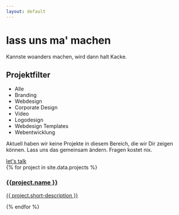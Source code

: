 ```yaml
---
layout: default
---
```


<div class="container home-landing-container">
<div class="row mt-50">
    <div
    class="main-title-container text-center col-md-12"
    >
    <h1 class="main-title bold text-center">
        lass uns ma' machen
    </h1>
    <p class="main-subtitle mt-30 light">
        Kannste woanders machen, wird dann halt Kacke.
    </p>
    </div>
</div>
<div class="row cta-scroll-container">
    <i class="fas fa-angle-double-down text-black"></i>
</div>
</div>
<!-- unsere projekte -->
<div class="container home-portoflio-selection-container mt-100">
<div class="row">
    <div id="projectfilter-collapse-trigger" class="simple-section-heading-container col-xs-12 flex pointer">
    <h2 class="simple-section-heading">Projektfilter<i class="fas fa-angle-down text-black ml-small"></i></h2>
    </div>
</div>
<div class="row mb-40">
    <ul id="projectfilter-list" class="collapsed">
    <li data-filter="all" class="projectfilter-item active">Alle</li>
    <li data-filter=".branding" class="projectfilter-item">Branding</li>
    <li data-filter=".webdesign" class="projectfilter-item">Webdesign</li>
    <li data-filter=".corporate-design" class="projectfilter-item">Corporate Design</li>
    <li data-filter=".video" class="projectfilter-item">Video</li>
    <li data-filter=".logodesign" class="projectfilter-item">Logodesign</li>
    <li data-filter=".templates" class="projectfilter-item">Webdesign Templates</li>
    <li data-filter=".webentwicklung" class="projectfilter-item">Webentwicklung</li>
    </ul>

</div>
<div class="row mt-20" style="min-height: 200px;">
    <div class="no-category-items-found-container mt-40">
    <p class="no-category-items-found text-center read-text">
        Aktuell haben wir keine Projekte in diesem Bereich, die wir Dir zeigen können. Lass uns das gemeinsam ändern. Fragen kostet nix.
    </p>
    <div class="mt-30 container button-container">
        <a href="contact" class="button primary-button">let's talk</a>
    </div>
    </div>
    <div class="portoflio-selection-wrapper col-xs-12">
    <!-- portfolio item START -->
    {% for project in site.data.projects %}
    <div class="portfolio-selection-item mix {% for cat in project.categories%}{{ cat }} {% endfor %}">
        <a href="{{ site.baseurl }}/projects/{{ project.name }}" class="portfolio-item-link">
        <img
            class="portfolio-selection-image"
            src="{{ site.baseurl }}/assets/img/projekte/{{ project.thumbnail }}"
            alt=""
        />
        <div class="portfolio-selection-text-content">
            <h3 class="portfolio-selection-heading mb-10">
            {{project.name }}
            </h3>
            <p class="portfolio-selection-text read-text">
            {{ project.short-description }}
            </p>
        </div>
        </a>
    </div>
    {% endfor %}
    <!-- portfolio item END -->
    </div>
</div>
</div>
